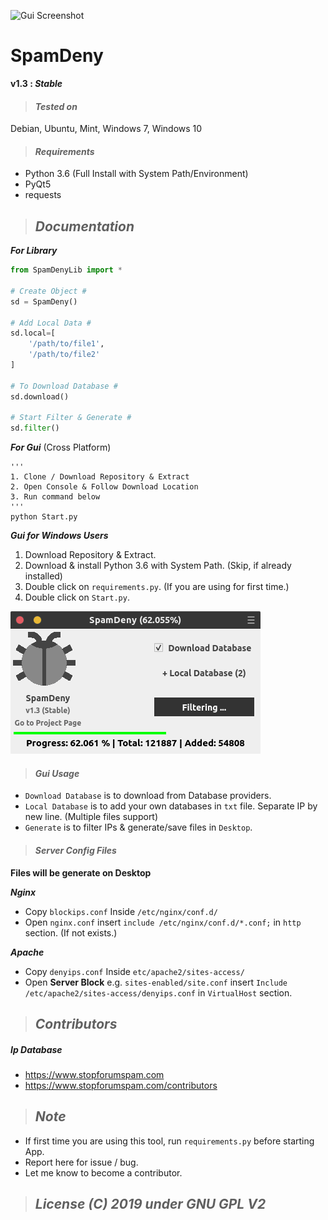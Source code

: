 ![Gui Screenshot](icon.png)
# SpamDeny
**v1.3 : _Stable_**


> #### _Tested on_

Debian, Ubuntu, Mint, Windows 7, Windows 10


> #### _Requirements_

- Python 3.6 (Full Install with System Path/Environment)
- PyQt5
- requests


> ## _Documentation_

**_For Library_**
```python
from SpamDenyLib import *

# Create Object #
sd = SpamDeny()

# Add Local Data #
sd.local=[
	'/path/to/file1',
	'/path/to/file2'
]

# To Download Database #
sd.download()

# Start Filter & Generate #
sd.filter()
```


**_For Gui_** (Cross Platform)
```shell
'''
1. Clone / Download Repository & Extract
2. Open Console & Follow Download Location
3. Run command below
'''
python Start.py
```

**_Gui for Windows Users_**

1. Download Repository & Extract.
2. Download & install Python 3.6 with System Path. (Skip, if already installed)
3. Double click on `requirements.py`. (If you are using for first time.)
4. Double click on `Start.py`.


![Gui Screenshot](Screenshot.png)

> #### _Gui Usage_

- `Download Database` is to download from Database providers.
- `Local Database` is to add your own databases in `txt` file. Separate IP by new line. (Multiple files support)
- `Generate` is to filter IPs & generate/save files in `Desktop`.


> #### _Server Config Files_

**Files will be generate on Desktop**

**_Nginx_**
- Copy `blockips.conf` Inside `/etc/nginx/conf.d/`
- Open `nginx.conf` insert `include /etc/nginx/conf.d/*.conf;` in `http` section. (If not exists.)


**_Apache_**
- Copy `denyips.conf` Inside `etc/apache2/sites-access/`
- Open **Server Block** e.g. `sites-enabled/site.conf` insert `Include /etc/apache2/sites-access/denyips.conf` in `VirtualHost` section. 


> ## _Contributors_

##### Ip Database
- https://www.stopforumspam.com
- https://www.stopforumspam.com/contributors


> ## _Note_

- If first time you are using this tool, run `requirements.py` before starting App.
- Report here for issue / bug.
- Let me know to become a contributor.


> ## _License (C) 2019 under GNU GPL V2_
